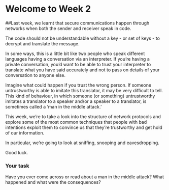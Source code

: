 # Welcome to Week 2

##Last week, we learnt that secure communications happen through networks when both the sender and receiver speak in code.

The code should not be understandable without a key - or set of keys - to decrypt and translate the message.

In some ways, this is a little bit like two people who speak different languages having a conversation via an interpreter.  If you’re having a private conversation, you’d want to be able to trust your interpreter to translate what you have said accurately and not to pass on details of your conversation to anyone else.  

Imagine what could happen if you trust the wrong person. If someone untrustworthy is able to imitate this translator, it may be very difficult to tell.  This kind of behaviour, in which someone (or something) untrustworthy imitates a translator to a speaker and/or a speaker to a translator, is sometimes called a ‘man in the middle attack.’

This week, we’re to take a look into the structure of network protocols and explore some of the most common techniques that people with bad intentions exploit them to convince us that they’re trustworthy and get hold of our information.

In particular, we’re going to look at sniffing, snooping and eavesdropping.

Good luck.

### Your task

Have you ever come across or read about a man in the middle attack?  What happened and what were the consequences?
